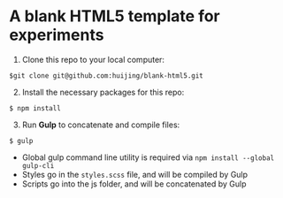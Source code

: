 # A blank HTML5 template for experiments

1. Clone this repo to your local computer:

```shell
$git clone git@github.com:huijing/blank-html5.git
```

2. Install the necessary packages for this repo:

```shell
$ npm install
```

3. Run **Gulp** to concatenate and compile files:

```shell
$ gulp
```

- Global gulp command line utility is required via `npm install --global gulp-cli`
- Styles go in the `styles.scss` file, and will be compiled by Gulp
- Scripts go into the js folder, and will be concatenated by Gulp
